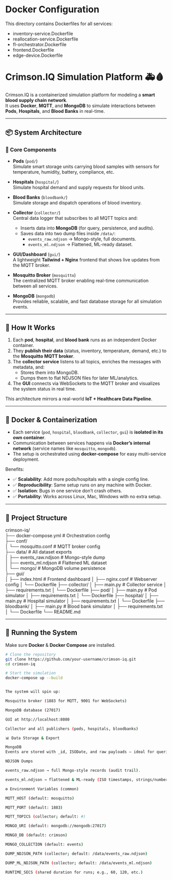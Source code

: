 # Docker Configuration

This directory contains Dockerfiles for all services:
- inventory-service.Dockerfile
- reallocation-service.Dockerfile
- fl-orchestrator.Dockerfile
- frontend.Dockerfile
- edge-device.Dockerfile

# Crimson.IQ Simulation Platform 🚑🩸

Crimson.IQ is a containerized simulation platform for modeling a **smart blood supply chain network**.  
It uses **Docker**, **MQTT**, and **MongoDB** to simulate interactions between **Pods**, **Hospitals**, and **Blood Banks** in real-time.  

---

## 📦 System Architecture

### 🔹 Core Components
- **Pods** (`pod/`)  
  Simulate smart storage units carrying blood samples with sensors for temperature, humidity, battery, compliance, etc.  

- **Hospitals** (`hospital/`)  
  Simulate hospital demand and supply requests for blood units.  

- **Blood Banks** (`bloodbank/`)  
  Simulate storage and dispatch operations of blood inventory.  

- **Collector** (`collector/`)  
  Central data logger that subscribes to all MQTT topics and:
  - Inserts data into **MongoDB** (for query, persistence, and audits).  
  - Saves data into two dump files inside `/data/`:  
    - `events_raw.ndjson` → Mongo-style, full documents.  
    - `events_ml.ndjson` → Flattened, ML-ready dataset.  

- **GUI/Dashboard** (`gui/`)  
  A lightweight **Tailwind + Nginx** frontend that shows live updates from the MQTT broker.  

- **Mosquitto Broker** (`mosquitto`)  
  The centralized MQTT broker enabling real-time communication between all services.  

- **MongoDB** (`mongodb`)  
  Provides reliable, scalable, and fast database storage for all simulation events.  

---

## 🔗 How It Works
1. Each **pod**, **hospital**, and **blood bank** runs as an independent Docker container.  
2. They **publish their data** (status, inventory, temperature, demand, etc.) to the **Mosquitto MQTT broker**.  
3. The **collector service** listens to all topics, enriches the messages with metadata, and:  
   - Stores them into MongoDB.  
   - Dumps them to flat NDJSON files for later ML/analytics.  
4. The **GUI** connects via WebSockets to the MQTT broker and visualizes the system status in real time.  

This architecture mirrors a real-world **IoT + Healthcare Data Pipeline**.  

---

## 🐳 Docker & Containerization
- Each service (`pod`, `hospital`, `bloodbank`, `collector`, `gui`) is **isolated in its own container**.  
- Communication between services happens via **Docker’s internal network** (service names like `mosquitto`, `mongodb`).  
- The setup is orchestrated using **docker-compose** for easy multi-service deployment.  

Benefits:
- ✅ **Scalability**: Add more pods/hospitals with a single config line.  
- ✅ **Reproducibility**: Same setup runs on any machine with Docker.  
- ✅ **Isolation**: Bugs in one service don’t crash others.  
- ✅ **Portability**: Works across Linux, Mac, Windows with no extra setup.  

---

## 📂 Project Structure
crimson-iq/ <br>
├── docker-compose.yml # Orchestration config<br>
├── conf/<br>
│ └── mosquitto.conf # MQTT broker config<br>
├── data/ # All dataset exports<br>
│ ├── events_raw.ndjson # Mongo-style dump<br>
│ ├── events_ml.ndjson # Flattened ML dataset<br>
│ └── mongo/ # MongoDB volume persistence<br>
├── gui/<br>
│ ├── index.html # Frontend dashboard
│ ├── nginx.conf # Webserver config
│ └── Dockerfile
├── collector/
│ ├── main.py # Collector service
│ ├── requirements.txt
│ └── Dockerfile
├── pod/
│ ├── main.py # Pod simulator
│ ├── requirements.txt
│ └── Dockerfile
├── hospital/
│ ├── main.py # Hospital simulator
│ ├── requirements.txt
│ └── Dockerfile
├── bloodbank/
│ ├── main.py # Blood bank simulator
│ ├── requirements.txt
│ └── Dockerfile
└── README.md


---

## 🚀 Running the System

Make sure **Docker** & **Docker Compose** are installed.

```bash
# Clone the repository
git clone https://github.com/your-username/crimson-iq.git
cd crimson-iq

# Start the simulation
docker-compose up --build


The system will spin up:

Mosquitto broker (1883 for MQTT, 9001 for WebSockets)

MongoDB database (27017)

GUI at http://localhost:8080

Collector and all publishers (pods, hospitals, bloodbanks)

📊 Data Storage & Export

MongoDB
Events are stored with _id, ISODate, and raw payloads — ideal for queries, audits, and dashboards.

NDJSON Dumps

events_raw.ndjson → full Mongo-style records (audit trail).

events_ml.ndjson → flattened & ML-ready (ISO timestamps, strings/numbers/booleans only).

⚙️ Environment Variables (common)

MQTT_HOST (default: mosquitto)

MQTT_PORT (default: 1883)

MQTT_TOPICS (collector; default: #)

MONGO_URI (default: mongodb://mongodb:27017)

MONGO_DB (default: crimson)

MONGO_COLLECTION (default: events)

DUMP_NDJSON_PATH (collector; default: /data/events_raw.ndjson)

DUMP_ML_NDJSON_PATH (collector; default: /data/events_ml.ndjson)

RUNTIME_SECS (shared duration for runs; e.g., 60, 120, etc.)